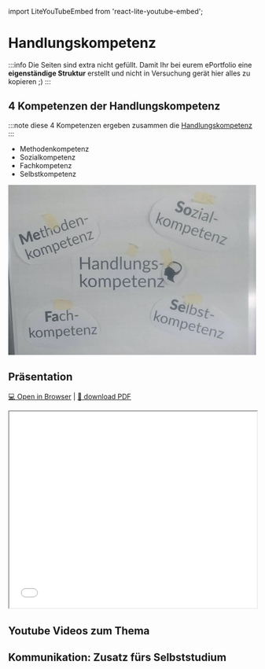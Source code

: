 import LiteYouTubeEmbed from 'react-lite-youtube-embed';

# Handlungskompetenz

:::info
Die Seiten sind extra nicht gefüllt. Damit Ihr bei eurem ePortfolio eine **eigenständige Struktur** erstellt und nicht in Versuchung gerät hier alles zu kopieren ;)
:::

## 4 Kompetenzen der Handlungskompetenz

:::note
diese 4 Kompetenzen ergeben zusammen die [Handlungskompetenz](pathname:///slides/handlungskompetenz)
:::

- Methodenkompetenz
- Sozialkompetenz
- Fachkompetenz
- Selbstkompetenz

![](../img/handlungskompetenz.png)

## Präsentation

[:computer: Open in Browser](pathname:///slides/handlungskompetenz) | [:floppy_disk: download PDF](pathname:///slides/handlungskompetenz.pdf)

<iframe src="/bbzbl-modul-431/slides/handlungskompetenz" width="100%" height="400px"></iframe>

## Youtube Videos zum Thema

<div class="container"><div class="row"><div class="col col--6">

<LiteYouTubeEmbed
  id="JDiAzLe_pMM"
  params="autoplay=1&autohide=1&showinfo=0&rel=0"
  title="Docusaurus: Documentation Made Easy"
  poster="maxresdefault"
  webp
/>

</div><div class="col col--6">

<LiteYouTubeEmbed
  id="Qdx0fgk-sjg"
  params="autoplay=1&autohide=1&showinfo=0&rel=0"
  title="Docusaurus: Documentation Made Easy"
  poster="maxresdefault"
  webp
/>

</div></div></div>

## Kommunikation: Zusatz fürs Selbststudium

<div class="container"><div class="row"><div class="col col--6">

<LiteYouTubeEmbed
  id="9VJn1cPbf1A"
  params="autoplay=1&autohide=1&showinfo=0&rel=0"
  title="Docusaurus: Documentation Made Easy"
  poster="maxresdefault"
  webp
/>

</div><div class="col col--6">

<LiteYouTubeEmbed
  id="z4EFDWgVzyw"
  params="autoplay=1&autohide=1&showinfo=0&rel=0"
  title="Docusaurus: Documentation Made Easy"
  poster="maxresdefault"
  webp
/>

</div></div></div>
